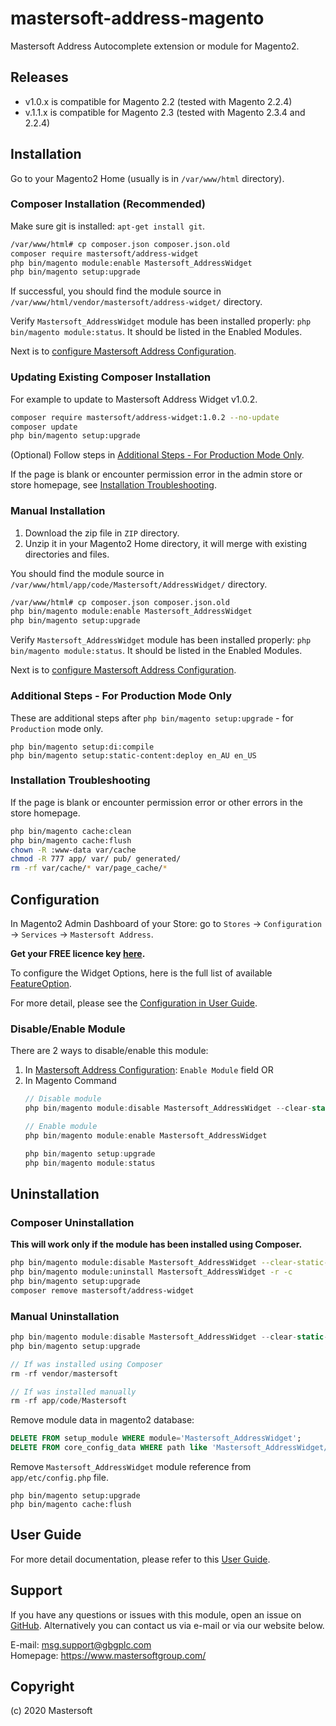 # mastersoft-address-magento
Mastersoft Address Autocomplete extension or module for Magento2.

## Releases
- v1.0.x is compatible for Magento 2.2 (tested with Magento 2.2.4)
- v.1.1.x is compatible for Magento 2.3 (tested with Magento 2.3.4 and 2.2.4)

## Installation
Go to your Magento2 Home (usually is in `/var/www/html` directory).

### Composer Installation (Recommended)
Make sure git is installed: `apt-get install git`.

```bash
/var/www/html# cp composer.json composer.json.old
composer require mastersoft/address-widget
php bin/magento module:enable Mastersoft_AddressWidget
php bin/magento setup:upgrade
```

If successful, you should find the module source in `/var/www/html/vendor/mastersoft/address-widget/` directory.

Verify `Mastersoft_AddressWidget` module has been installed properly: `php bin/magento module:status`. It should be listed in the  Enabled Modules.

Next is to [configure Mastersoft Address Configuration](#configuration).

### Updating Existing Composer Installation
For example to update to Mastersoft Address Widget v1.0.2.
```bash
composer require mastersoft/address-widget:1.0.2 --no-update
composer update
php bin/magento setup:upgrade
```
(Optional) Follow steps in [Additional Steps - For Production Mode Only](#additional-steps---for-production-mode-only).

If the page is blank or encounter permission error in the admin store or store homepage, see [Installation Troubleshooting](#installation-troubleshooting).

### Manual Installation
  1. Download the zip file in `ZIP` directory.
  2. Unzip it in your Magento2 Home directory, it will merge with existing directories and files.

You should find the module source in `/var/www/html/app/code/Mastersoft/AddressWidget/` directory.

```bash
/var/www/html# cp composer.json composer.json.old
php bin/magento module:enable Mastersoft_AddressWidget
php bin/magento setup:upgrade
```

Verify `Mastersoft_AddressWidget` module has been installed properly: `php bin/magento module:status`. It should be listed in the  Enabled Modules.

Next is to [configure Mastersoft Address Configuration](#configuration).

### Additional Steps - For Production Mode Only
These are additional steps after `php bin/magento setup:upgrade` - for `Production` mode only.
```
php bin/magento setup:di:compile
php bin/magento setup:static-content:deploy en_AU en_US
```

### Installation Troubleshooting

If the page is blank or encounter permission error or other errors in the store homepage.
```bash
php bin/magento cache:clean
php bin/magento cache:flush
chown -R :www-data var/cache
chmod -R 777 app/ var/ pub/ generated/ 
rm -rf var/cache/* var/page_cache/*
```

## Configuration
In Magento2 Admin Dashboard of your Store: go to `Stores` -> `Configuration` -> `Services` -> `Mastersoft Address`.

**Get your FREE licence key [here](https://hosted.mastersoftgroup.com/console/#/).**

To configure the Widget Options, here is the full list of available [FeatureOption](http://developer.mastersoftgroup.com/harmony/api/object/address.html#FeatureOption).

For more detail, please see the [Configuration in User Guide](user-guide.md#configuration).


### Disable/Enable Module
There are 2 ways to disable/enable this module:
1. In [Mastersoft Address Configuration](#configuration): `Enable Module` field OR
2. In Magento Command
   ```javascript
   // Disable module
   php bin/magento module:disable Mastersoft_AddressWidget --clear-static-content
   
   // Enable module
   php bin/magento module:enable Mastersoft_AddressWidget
   
   php bin/magento setup:upgrade
   php bin/magento module:status
   ```

## Uninstallation
### Composer Uninstallation
**This will work only if the module has been installed using Composer.**

```bash
php bin/magento module:disable Mastersoft_AddressWidget --clear-static-content
php bin/magento module:uninstall Mastersoft_AddressWidget -r -c
php bin/magento setup:upgrade
composer remove mastersoft/address-widget
```

### Manual Uninstallation

```javascript
php bin/magento module:disable Mastersoft_AddressWidget --clear-static-content
php bin/magento setup:upgrade

// If was installed using Composer
rm -rf vendor/mastersoft

// If was installed manually
rm -rf app/code/Mastersoft
```

Remove module data in magento2 database:
```sql
DELETE FROM setup_module WHERE module='Mastersoft_AddressWidget';
DELETE FROM core_config_data WHERE path like 'Mastersoft_AddressWidget/%';
```

Remove `Mastersoft_AddressWidget` module reference from `app/etc/config.php` file.

```
php bin/magento setup:upgrade
php bin/magento cache:flush
```

## User Guide
For more detail documentation, please refer to this [User Guide](user-guide.md).


## Support
If you have any questions or issues with this module, open an issue on [GitHub](https://github.com/MastersoftGroup/mastersoft-address-magento/issues). Alternatively you can contact us via e-mail or via our website below.

E-mail: <msg.support@gbgplc.com>  
Homepage: <https://www.mastersoftgroup.com/>


## Copyright
(c) 2020 Mastersoft

